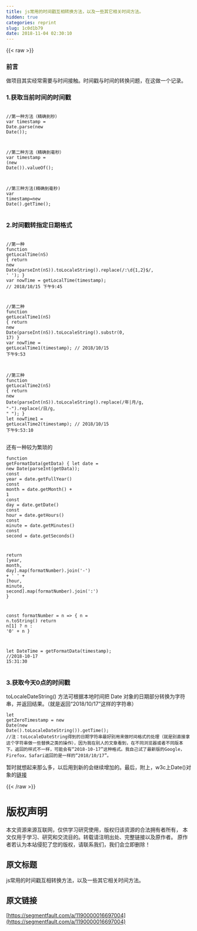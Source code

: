```yaml
---
title: js常用的时间戳互相转换方法，以及一些其它相关时间方法。
hidden: true
categories: reprint
slug: 1c0d1b79
date: 2018-11-04 02:30:10
---
```


{{< raw >}}
<h3 id="articleHeader0">&#x524D;&#x8A00;</h3><p>&#x505A;&#x9879;&#x76EE;&#x5176;&#x5B9E;&#x7ECF;&#x5E38;&#x9700;&#x8981;&#x4E0E;&#x65F6;&#x95F4;&#x63A5;&#x89E6;&#x3002;&#x65F6;&#x95F4;&#x6233;&#x4E0E;&#x65F6;&#x95F4;&#x7684;&#x8F6C;&#x6362;&#x95EE;&#x9898;&#xFF0C;&#x5728;&#x8FD9;&#x505A;&#x4E00;&#x4E2A;&#x8BB0;&#x5F55;&#x3002;</p><h3 id="articleHeader1">1.&#x83B7;&#x53D6;&#x5F53;&#x524D;&#x65F6;&#x95F4;&#x7684;&#x65F6;&#x95F4;&#x6233;</h3><div class="widget-codetool" style="display:none"><div class="widget-codetool--inner"><span class="selectCode code-tool" data-toggle="tooltip" data-placement="top" title="" data-original-title="&#x5168;&#x9009;"></span> <span type="button" class="copyCode code-tool" data-toggle="tooltip" data-placement="top" data-clipboard-text=" //&#x7B2C;&#x4E00;&#x79CD;&#x65B9;&#x6CD5;&#xFF08;&#x7CBE;&#x786E;&#x5230;&#x79D2;&#xFF09;
 var timestamp = Date.parse(new Date());

 //&#x7B2C;&#x4E8C;&#x79CD;&#x65B9;&#x6CD5;&#xFF08;&#x7CBE;&#x786E;&#x5230;&#x6BEB;&#x79D2;&#xFF09;
 var timestamp = (new Date()).valueOf();

 //&#x7B2C;&#x4E09;&#x79CD;&#x65B9;&#x6CD5;(&#x7CBE;&#x786E;&#x5230;&#x6BEB;&#x79D2;)
 var timestamp=new Date().getTime();" title="" data-original-title="&#x590D;&#x5236;"></span> <span type="button" class="saveToNote code-tool" data-toggle="tooltip" data-placement="top" title="" data-original-title="&#x653E;&#x8FDB;&#x7B14;&#x8BB0;"></span></div></div><pre class="hljs javascript"><code> <span class="hljs-comment">//&#x7B2C;&#x4E00;&#x79CD;&#x65B9;&#x6CD5;&#xFF08;&#x7CBE;&#x786E;&#x5230;&#x79D2;&#xFF09;</span>
 <span class="hljs-keyword">var</span> timestamp = <span class="hljs-built_in">Date</span>.parse(<span class="hljs-keyword">new</span> <span class="hljs-built_in">Date</span>());

 <span class="hljs-comment">//&#x7B2C;&#x4E8C;&#x79CD;&#x65B9;&#x6CD5;&#xFF08;&#x7CBE;&#x786E;&#x5230;&#x6BEB;&#x79D2;&#xFF09;</span>
 <span class="hljs-keyword">var</span> timestamp = (<span class="hljs-keyword">new</span> <span class="hljs-built_in">Date</span>()).valueOf();

 <span class="hljs-comment">//&#x7B2C;&#x4E09;&#x79CD;&#x65B9;&#x6CD5;(&#x7CBE;&#x786E;&#x5230;&#x6BEB;&#x79D2;)</span>
 <span class="hljs-keyword">var</span> timestamp=<span class="hljs-keyword">new</span> <span class="hljs-built_in">Date</span>().getTime();</code></pre><h3 id="articleHeader2">2.&#x65F6;&#x95F4;&#x6233;&#x8F6C;&#x6307;&#x5B9A;&#x65E5;&#x671F;&#x683C;&#x5F0F;</h3><div class="widget-codetool" style="display:none"><div class="widget-codetool--inner"><span class="selectCode code-tool" data-toggle="tooltip" data-placement="top" title="" data-original-title="&#x5168;&#x9009;"></span> <span type="button" class="copyCode code-tool" data-toggle="tooltip" data-placement="top" data-clipboard-text="  //&#x7B2C;&#x4E00;&#x79CD;
  function getLocalTime(nS) {
    return new Date(parseInt(nS)).toLocaleString().replace(/:\d{1,2}$/, &apos; &apos;);
  }
  var nowTime = getLocalTime(timestamp);  //  2018/10/15 &#x4E0B;&#x5348;9:45

  //&#x7B2C;&#x4E8C;&#x79CD;
  function getLocalTime1(nS) {
    return new Date(parseInt(nS)).toLocaleString().substr(0, 17)
  }
  var nowTime = getLocalTime1(timestamp); // 2018/10/15 &#x4E0B;&#x5348;9:53

  //&#x7B2C;&#x4E09;&#x79CD;
   function getLocalTime2(nS) {
    return new Date(parseInt(nS)).toLocaleString().replace(/&#x5E74;|&#x6708;/g, &quot;-&quot;).replace(/&#x65E5;/g, &quot; &quot;);
  }
  let nowTime1 = getLocalTime2(timestamp); //    2018/10/15 &#x4E0B;&#x5348;9:53:10" title="" data-original-title="&#x590D;&#x5236;"></span> <span type="button" class="saveToNote code-tool" data-toggle="tooltip" data-placement="top" title="" data-original-title="&#x653E;&#x8FDB;&#x7B14;&#x8BB0;"></span></div></div><pre class="hljs javascript"><code>  <span class="hljs-comment">//&#x7B2C;&#x4E00;&#x79CD;</span>
  <span class="hljs-function"><span class="hljs-keyword">function</span> <span class="hljs-title">getLocalTime</span>(<span class="hljs-params">nS</span>) </span>{
    <span class="hljs-keyword">return</span> <span class="hljs-keyword">new</span> <span class="hljs-built_in">Date</span>(<span class="hljs-built_in">parseInt</span>(nS)).toLocaleString().replace(<span class="hljs-regexp">/:\d{1,2}$/</span>, <span class="hljs-string">&apos; &apos;</span>);
  }
  <span class="hljs-keyword">var</span> nowTime = getLocalTime(timestamp);  <span class="hljs-comment">//  2018/10/15 &#x4E0B;&#x5348;9:45</span>

  <span class="hljs-comment">//&#x7B2C;&#x4E8C;&#x79CD;</span>
  <span class="hljs-function"><span class="hljs-keyword">function</span> <span class="hljs-title">getLocalTime1</span>(<span class="hljs-params">nS</span>) </span>{
    <span class="hljs-keyword">return</span> <span class="hljs-keyword">new</span> <span class="hljs-built_in">Date</span>(<span class="hljs-built_in">parseInt</span>(nS)).toLocaleString().substr(<span class="hljs-number">0</span>, <span class="hljs-number">17</span>)
  }
  <span class="hljs-keyword">var</span> nowTime = getLocalTime1(timestamp); <span class="hljs-comment">// 2018/10/15 &#x4E0B;&#x5348;9:53</span>

  <span class="hljs-comment">//&#x7B2C;&#x4E09;&#x79CD;</span>
   <span class="hljs-function"><span class="hljs-keyword">function</span> <span class="hljs-title">getLocalTime2</span>(<span class="hljs-params">nS</span>) </span>{
    <span class="hljs-keyword">return</span> <span class="hljs-keyword">new</span> <span class="hljs-built_in">Date</span>(<span class="hljs-built_in">parseInt</span>(nS)).toLocaleString().replace(<span class="hljs-regexp">/&#x5E74;|&#x6708;/g</span>, <span class="hljs-string">&quot;-&quot;</span>).replace(<span class="hljs-regexp">/&#x65E5;/g</span>, <span class="hljs-string">&quot; &quot;</span>);
  }
  <span class="hljs-keyword">let</span> nowTime1 = getLocalTime2(timestamp); <span class="hljs-comment">//    2018/10/15 &#x4E0B;&#x5348;9:53:10</span></code></pre><p>&#x8FD8;&#x6709;&#x4E00;&#x79CD;&#x8F83;&#x4E3A;&#x7E41;&#x7410;&#x7684;</p><div class="widget-codetool" style="display:none"><div class="widget-codetool--inner"><span class="selectCode code-tool" data-toggle="tooltip" data-placement="top" title="" data-original-title="&#x5168;&#x9009;"></span> <span type="button" class="copyCode code-tool" data-toggle="tooltip" data-placement="top" data-clipboard-text="function getFormatData(getData) {
  let date = new Date(parseInt(getData));
  const year = date.getFullYear()
  const month = date.getMonth() + 1
  const day = date.getDate()
  const hour = date.getHours()
  const minute = date.getMinutes()
  const second = date.getSeconds()

  return [year, month, day].map(formatNumber).join(&apos;-&apos;) + &apos; &apos; + [hour, minute, second].map(formatNumber).join(&apos;:&apos;)
}

const formatNumber = n =&gt; {
  n = n.toString()
  return n[1] ? n : &apos;0&apos; + n
}

let DateTime = getFormatData(timestamp);        //2018-10-17 15:31:30" title="" data-original-title="&#x590D;&#x5236;"></span> <span type="button" class="saveToNote code-tool" data-toggle="tooltip" data-placement="top" title="" data-original-title="&#x653E;&#x8FDB;&#x7B14;&#x8BB0;"></span></div></div><pre class="hljs processing"><code>function getFormatData(getData) {
  let date = <span class="hljs-keyword">new</span> Date(parseInt(getData));
  <span class="hljs-keyword">const</span> <span class="hljs-built_in">year</span> = date.getFullYear()
  <span class="hljs-keyword">const</span> <span class="hljs-built_in">month</span> = date.getMonth() + <span class="hljs-number">1</span>
  <span class="hljs-keyword">const</span> <span class="hljs-built_in">day</span> = date.getDate()
  <span class="hljs-keyword">const</span> <span class="hljs-built_in">hour</span> = date.getHours()
  <span class="hljs-keyword">const</span> <span class="hljs-built_in">minute</span> = date.getMinutes()
  <span class="hljs-keyword">const</span> <span class="hljs-built_in">second</span> = date.getSeconds()

  <span class="hljs-keyword">return</span> [<span class="hljs-built_in">year</span>, <span class="hljs-built_in">month</span>, <span class="hljs-built_in">day</span>].<span class="hljs-built_in">map</span>(formatNumber).<span class="hljs-built_in">join</span>(<span class="hljs-string">&apos;-&apos;</span>) + <span class="hljs-string">&apos; &apos;</span> + [<span class="hljs-built_in">hour</span>, <span class="hljs-built_in">minute</span>, <span class="hljs-built_in">second</span>].<span class="hljs-built_in">map</span>(formatNumber).<span class="hljs-built_in">join</span>(<span class="hljs-string">&apos;:&apos;</span>)
}

<span class="hljs-keyword">const</span> formatNumber = n =&gt; {
  n = n.toString()
  <span class="hljs-keyword">return</span> n[<span class="hljs-number">1</span>] ? n : <span class="hljs-string">&apos;0&apos;</span> + n
}

let DateTime = getFormatData(timestamp);        <span class="hljs-comment">//2018-10-17 15:31:30</span></code></pre><h3 id="articleHeader3">3.&#x83B7;&#x53D6;&#x4ECA;&#x5929;0&#x70B9;&#x7684;&#x65F6;&#x95F4;&#x6233;</h3><p>toLocaleDateString() &#x65B9;&#x6CD5;&#x53EF;&#x6839;&#x636E;&#x672C;&#x5730;&#x65F6;&#x95F4;&#x628A; Date &#x5BF9;&#x8C61;&#x7684;&#x65E5;&#x671F;&#x90E8;&#x5206;&#x8F6C;&#x6362;&#x4E3A;&#x5B57;&#x7B26;&#x4E32;&#xFF0C;&#x5E76;&#x8FD4;&#x56DE;&#x7ED3;&#x679C;&#x3002;&#xFF08;&#x5C31;&#x662F;&#x8FD4;&#x56DE;&#x201C;2018/10/17&#x201D;&#x8FD9;&#x6837;&#x7684;&#x5B57;&#x7B26;&#x4E32;&#xFF09;</p><div class="widget-codetool" style="display:none"><div class="widget-codetool--inner"><span class="selectCode code-tool" data-toggle="tooltip" data-placement="top" title="" data-original-title="&#x5168;&#x9009;"></span> <span type="button" class="copyCode code-tool" data-toggle="tooltip" data-placement="top" data-clipboard-text="let getZeroTimestamp = new Date(new Date().toLocaleDateString()).getTime();
//&#x6CE8;&#xFF1A;toLocaleDateString&#x5F97;&#x5230;&#x7684;&#x65E5;&#x671F;&#x5B57;&#x7B26;&#x4E32;&#x6700;&#x597D;&#x522B;&#x7528;&#x6765;&#x505A;&#x65F6;&#x95F4;&#x683C;&#x5F0F;&#x7684;&#x5904;&#x7406;&#xFF08;&#x5C31;&#x662F;&#x522B;&#x76F4;&#x63A5;&#x62FF;&#x8FD9;&#x4E2A;&#x5B57;&#x7B26;&#x4E32;&#x505A;&#x4E00;&#x4E9B;&#x66FF;&#x6362;&#x4E4B;&#x7C7B;&#x7684;&#x64CD;&#x4F5C;&#xFF09;&#xFF0C;&#x56E0;&#x4E3A;&#x6211;&#x5728;&#x522B;&#x4EBA;&#x7684;&#x6587;&#x7AE0;&#x770B;&#x5230;&#xFF0C;&#x5728;&#x4E0D;&#x540C;&#x6D4F;&#x89C8;&#x5668;&#x6216;&#x8005;&#x4E0D;&#x540C;&#x7248;&#x672C;&#x4E0B;&#x3002;&#x8FD4;&#x56DE;&#x7684;&#x6837;&#x5F0F;&#x4E0D;&#x4E00;&#x6837;&#xFF0C;&#x53EF;&#x80FD;&#x4F1A;&#x6709;&#x201C;2018-10-17&#x201D;&#x8FD9;&#x79CD;&#x683C;&#x5F0F;&#x3002;&#x6211;&#x81EA;&#x5DF1;&#x8BD5;&#x4E86;&#x6700;&#x65B0;&#x7248;&#x7684;Google&#xFF0C;Firefox&#xFF0C;Safari&#x8FD4;&#x56DE;&#x7684;&#x662F;&#x4E00;&#x6837;&#x7684;&#x201C;2018/10/17&#x201D;&#x3002;" title="" data-original-title="&#x590D;&#x5236;"></span> <span type="button" class="saveToNote code-tool" data-toggle="tooltip" data-placement="top" title="" data-original-title="&#x653E;&#x8FDB;&#x7B14;&#x8BB0;"></span></div></div><pre class="hljs gauss"><code><span class="hljs-keyword">let</span> getZeroTimestamp = <span class="hljs-keyword">new</span> <span class="hljs-built_in">Date</span>(<span class="hljs-keyword">new</span> <span class="hljs-built_in">Date</span>().toLocaleDateString()).getTime();
<span class="hljs-comment">//&#x6CE8;&#xFF1A;toLocaleDateString&#x5F97;&#x5230;&#x7684;&#x65E5;&#x671F;&#x5B57;&#x7B26;&#x4E32;&#x6700;&#x597D;&#x522B;&#x7528;&#x6765;&#x505A;&#x65F6;&#x95F4;&#x683C;&#x5F0F;&#x7684;&#x5904;&#x7406;&#xFF08;&#x5C31;&#x662F;&#x522B;&#x76F4;&#x63A5;&#x62FF;&#x8FD9;&#x4E2A;&#x5B57;&#x7B26;&#x4E32;&#x505A;&#x4E00;&#x4E9B;&#x66FF;&#x6362;&#x4E4B;&#x7C7B;&#x7684;&#x64CD;&#x4F5C;&#xFF09;&#xFF0C;&#x56E0;&#x4E3A;&#x6211;&#x5728;&#x522B;&#x4EBA;&#x7684;&#x6587;&#x7AE0;&#x770B;&#x5230;&#xFF0C;&#x5728;&#x4E0D;&#x540C;&#x6D4F;&#x89C8;&#x5668;&#x6216;&#x8005;&#x4E0D;&#x540C;&#x7248;&#x672C;&#x4E0B;&#x3002;&#x8FD4;&#x56DE;&#x7684;&#x6837;&#x5F0F;&#x4E0D;&#x4E00;&#x6837;&#xFF0C;&#x53EF;&#x80FD;&#x4F1A;&#x6709;&#x201C;2018-10-17&#x201D;&#x8FD9;&#x79CD;&#x683C;&#x5F0F;&#x3002;&#x6211;&#x81EA;&#x5DF1;&#x8BD5;&#x4E86;&#x6700;&#x65B0;&#x7248;&#x7684;Google&#xFF0C;Firefox&#xFF0C;Safari&#x8FD4;&#x56DE;&#x7684;&#x662F;&#x4E00;&#x6837;&#x7684;&#x201C;2018/10/17&#x201D;&#x3002;</span></code></pre><p>&#x6682;&#x65F6;&#x5C31;&#x60F3;&#x8D77;&#x6765;&#x90A3;&#x4E48;&#x591A;&#xFF0C;&#x4EE5;&#x540E;&#x7528;&#x5230;&#x65B0;&#x7684;&#x4F1A;&#x7EE7;&#x7EED;&#x589E;&#x52A0;&#x7684;&#x3002;&#x6700;&#x540E;&#xFF0C;&#x9644;&#x4E0A;&#xFF0C;w3c&#x4E0A;Date()&#x5BF9;&#x8C61;&#x7684;<a href="http://www.w3school.com.cn/jsref/jsref_obj_date.asp" rel="nofollow noreferrer" target="_blank">&#x94FE;&#x63A5;</a></p>
{{< /raw >}}

# 版权声明
本文资源来源互联网，仅供学习研究使用，版权归该资源的合法拥有者所有，
本文仅用于学习、研究和交流目的。转载请注明出处、完整链接以及原作者。
原作者若认为本站侵犯了您的版权，请联系我们，我们会立即删除！

## 原文标题
js常用的时间戳互相转换方法，以及一些其它相关时间方法。

## 原文链接
[https://segmentfault.com/a/1190000016697004](https://segmentfault.com/a/1190000016697004)


